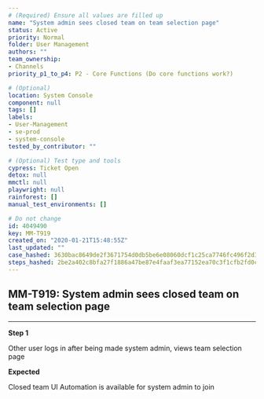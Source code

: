 ```yaml
---
# (Required) Ensure all values are filled up
name: "System admin sees closed team on team selection page"
status: Active
priority: Normal
folder: User Management
authors: ""
team_ownership: 
- Channels
priority_p1_to_p4: P2 - Core Functions (Do core functions work?)

# (Optional)
location: System Console
component: null
tags: []
labels: 
- User-Management
- se-prod
- system-console
tested_by_contributor: ""

# (Optional) Test type and tools
cypress: Ticket Open
detox: null
mmctl: null
playwright: null
rainforest: []
manual_test_environments: []

# Do not change
id: 4049490
key: MM-T919
created_on: "2020-01-21T15:48:55Z"
last_updated: ""
case_hashed: 3630bac8649de2f3671754d0db5be6e08060dcf1c25ca7746fc496f2d307c58aa7d4d97b53868a5bd228375ac2717124
steps_hashed: 2be2a402c8bfa27f1886a47be87e4faaf3ea77152ea70c3f1cfb2fd0ca77dbb7be6c21f1f590dffefcf749a33615a455
---
```


<!-- (Auto-generated) Based on frontmatter's "key" and "name" -->

## MM-T919: System admin sees closed team on team selection page

---

**Step 1**

Other user logs in after being made system admin, views team selection page

**Expected**

Closed team UI Automation is available for system admin to join
